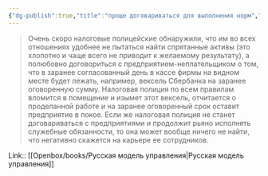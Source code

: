 ```yaml
---
{"dg-publish":true,"title":"проще договариваться для выполнения норм","tags":["quotes"],"date":"2023-12-08T10:11:19+03:00","modified_at":"2024-01-24T10:24:02+03:00","aliases":"проще договариваться для выполнения норм","dg-path":"/quotes/202312081011.md","permalink":"/quotes/202312081011/","dgPassFrontmatter":true}
---
```



> Очень скоро налоговые полицейские обнаружили, что им во всех отношениях удобнее не пытаться найти спрятанные активы (это хлопотно и чаще всего не приводит к желаемому результату), а полюбовно договориться с предприятием-неплательщиком о том, что в заранее согласованный день в кассе фирмы на видном месте будет лежать, например, вексель Сбербанка на заранее оговоренную сумму. Налоговая полиция по всем правилам вломится в помещение и изымет этот вексель, отчитается о проделанной работе и на заранее оговоренный срок оставит предприятие в покое. Если же налоговая полиция не станет договариваться с предприятиями и продолжит рьяно исполнять служебные обязанности, то она может вообще ничего не найти, что негативно скажется на карьере ее сотрудников.

Link:: [[Openbox/books/Русская модель управления|Русская модель управления]]
